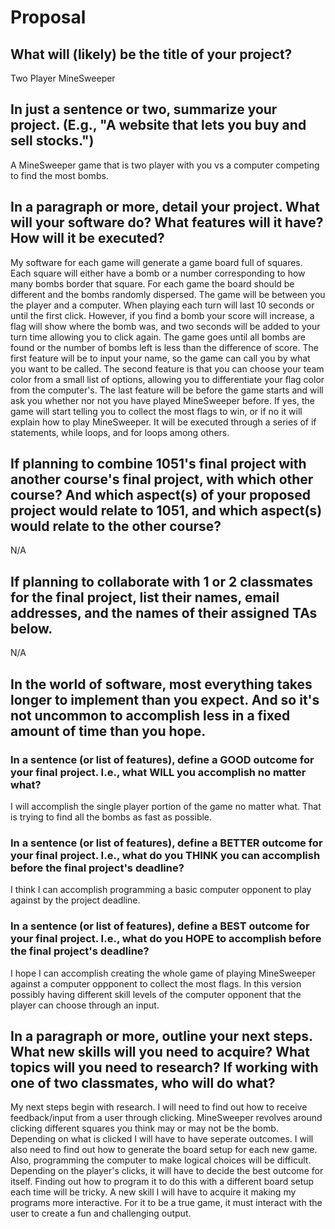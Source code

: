 # Proposal

## What will (likely) be the title of your project?

Two Player MineSweeper

## In just a sentence or two, summarize your project. (E.g., "A website that lets you buy and sell stocks.")

A MineSweeper game that is two player with you vs a computer competing to find the most bombs.

## In a paragraph or more, detail your project. What will your software do? What features will it have? How will it be executed?

My software for each game will generate a game board full of squares. Each square will either have a bomb or a number corresponding to how many bombs border that square. For each game the board should be different and the bombs randomly dispersed. The game will be between you the player and a computer. When playing each turn will last 10 seconds or until the first click. However, if you find a bomb your score will increase, a flag will show where the bomb was, and two seconds will be added to your turn time allowing you to click again. The game goes until all bombs are found or the number of bombs left is less than the difference of score. The first feature will be to input your name, so the game can call you by what you want to be called. The second feature is that you can choose your team color from a small list of options, allowing you to differentiate your flag color from the computer's. The last feature will be before the game starts and will ask you whether nor not you have played MineSweeper before. If yes, the game will start telling you to collect the most flags to win, or if no it will explain how to play MineSweeper. It will be executed through a series of if statements, while loops, and for loops among others.

## If planning to combine 1051's final project with another course's final project, with which other course? And which aspect(s) of your proposed project would relate to 1051, and which aspect(s) would relate to the other course?

N/A

## If planning to collaborate with 1 or 2 classmates for the final project, list their names, email addresses, and the names of their assigned TAs below.

N/A

## In the world of software, most everything takes longer to implement than you expect. And so it's not uncommon to accomplish less in a fixed amount of time than you hope.

### In a sentence (or list of features), define a GOOD outcome for your final project. I.e., what WILL you accomplish no matter what?

I will accomplish the single player portion of the game no matter what. That is trying to find all the bombs as fast as possible.

### In a sentence (or list of features), define a BETTER outcome for your final project. I.e., what do you THINK you can accomplish before the final project's deadline?

I think I can accomplish programming a basic computer opponent to play against by the project deadline.

### In a sentence (or list of features), define a BEST outcome for your final project. I.e., what do you HOPE to accomplish before the final project's deadline?

I hope I can accomplish creating the whole game of playing MineSweeper against a computer oppponent to collect the most flags. In this version possibly having different skill levels of the computer opponent that the player can choose through an input.

## In a paragraph or more, outline your next steps. What new skills will you need to acquire? What topics will you need to research? If working with one of two classmates, who will do what?

My next steps begin with research. I will need to find out how to receive feedback/input from a user through clicking. MineSweeper revolves around clicking different squares you think may or may not be the bomb. Depending on what is clicked I will have to have seperate outcomes. I will also need to find out how to generate the board setup for each new game. Also, programming the computer to make logical choices will be difficult. Depending on the player's clicks, it will have to decide the best outcome for itself. Finding out how to program it to do this with a different board setup each time will be tricky. A new skill I will have to acquire it making my programs more interactive. For it to be a true game, it must interact with the user to create a fun and challenging output.

